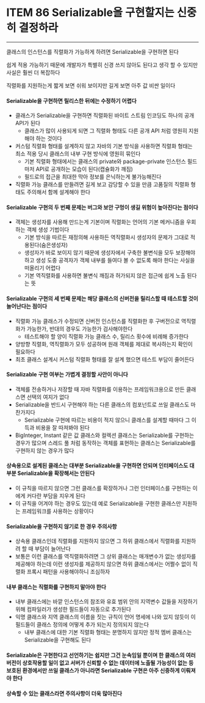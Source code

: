 # ITEM 86 Serializable을 구현할지는 신중히 결정하라

--------------------------------------------
클래스의 인스턴스를 직렬화가 가능하게 하려면 Serializable을 구현하면 된다

쉽게 적용 가능하기 때문에 개발자가 특별히 신경 쓰지 않아도 된다고 생각 할 수 있지만 사실은 훨씬 더 복잡하다 

직렬화를 지원하는게 짧게 보면 쉬워 보이지만 길게 보면 아주 값 비싼 일이다

#### Serializable을 구현하면 릴리스한 뒤에는 수정하기 어렵다
* 클래스가 Serializable을 구현하면 직렬화된 바이트 스트림 인코딩도 하나의 공개 API가 된다
  * 클래스가 많이 사용되게 되면 그 직렬화 형태도 다른 공개 API 처럼 영원히 지원해야 하는 것이다
* 커스텀 직렬화 형태를 설계하지 않고 자바의 기본 방식을 사용하면 직렬화 형태는 최소 적용 당시 클래스의 내부 구현 방식에 영원히 묶인다
  * 기본 직렬화 형태에서는 클래스의 private와 package-private 인스턴스 필드마저 API로 공개하는 모습이 된다(캡슐화가 깨짐)
  * 필드로의 접근을 최대한 막아 정보를 은닉하는게 불가능해진다
* 직렬화 가능 클래스를 만들려면 길게 보고 감당할 수 있을 만큼 고품질의 직렬화 형태도 주의해서 함께 설계해야 한다

#### Serializable 구현의 두 번째 문제는 버그와 보안 구멍이 생길 위험이 높아진다는 점이다
* 객체는 생성자를 사용해 만드는게 기본이며 직렬화는 언어의 기본 메커니즘을 우회하는 객체 생성 기법이다
  * 기본 방식을 따르든 재정의해 사용하든 역직렬화시 생성자의 문제가 그대로 적용된다(숨은생성자)
  * 생성자가 바로 보이지 않기 때문에 생성자에서 구축한 불변식을 모두 보장해야 하고 생성 도중 공격자가 객체 내부를 들여다 볼 수 없도록 해야 한다는 사실을 떠올리기 어렵다
  * 기본 역직렬화를 사용하면 불변식 깨짐과 허가되지 않은 접근에 쉽게 노출 된다는 뜻

#### Serializable 구현의 세 번째 문제는 해당 클래스의 신버전을 릴리스할 때 테스트할 것이 늘어난다는 점이다
* 직렬화 가능 클래스가 수정되면 신버전 인스턴스를 직렬화한 후 구버전으로 역직렬화가 가능한가, 반대의 경우도 가능한가 검사해야한다
  * 테스트해야 할 양이 직렬화 가능 클래스 수, 릴리스 횟수에 비례해 증가한다
* 양방향 직렬화, 역직렬화가 모두 성공하며 원래 객체를 제대로 복사하는지 확인이 필요하다
* 최초 클래스 설계시 커스텀 직렬화 형태를 잘 설계 했으면 테스트 부담이 줄어든다

#### Serializable 구현 여부는 가볍게 결정할 사안이 아니다
* 객체를 전송하거나 저장할 때 자바 직렬화를 이용하는 프레임워크용으로 만든 클래스면 선택의 여지가 없다
* Serializable을 반드시 구현해야 하는 다른 클래스의 컴포넌트로 쓰일 클래스도 마찬가지다
  * Serializable 구현에 따르는 비용이 적지 않으니 클래스를 설계할 때마다 그 이득과 비용을 잘 따져봐야 된다
* BigInteger, Instant 같은 값 클래스와 컬렉션 클래스는 Serializable를 구현하는 경우가 많으며 스레드 풀 처럼 동작하는 객체를 표현하는 클래스는 Serializable를 구현하지 않는 경우가 많다

#### 상속용으로 설계된 클래스는 대부분 Serializable을 구현하면 안되며 인터페이스도 대부분 Serializable을 확장해서는 안된다
* 이 규칙을 따르지 않으면 그런 클래스를 확장하거나 그런 인터페이스를 구현하는 이에게 커다란 부담을 지우게 된다
* 이 규칙을 어겨야 하는 경우도 있는데 예로 Serializable을 구현한 클래스만 지원하는 프레임워크를 사용하는 상황이다

#### Serializable을 구현하지 않기로 한 경우 주의사항
* 상속용 클래스인데 직렬화를 지원하지 않으면 그 하위 클래스에서 직렬화를 지원하려 할 때 부담이 늘어난다
* 보통은 이런 클래스를 역직렬화하려면 그 상위 클래스는 매개변수가 없는 생성자를 제공해야 하는데 이런 생성자를 제공하지 않으면 하위 클래스에서는 어쩔수 없이 직렬화 프록시 패턴을 사용해야하니 조심하자

#### 내부 클래스는 직렬화를 구현하지 말아야 한다
* 내부 클래스에는 바깥 인스턴스의 참조와 유효 범위 안의 지역변수 값들을 저장하기 위해 컴파일러가 생성한 필드들이 자동으로 추가된다
* 익명 클래스와 지역 클래스의 이름을 짓는 규칙이 언어 명세에 나와 있지 않듯이 이 필드들이 클래스 정의에 어떻게 추가 되는지 정의되지 않는다
  * 내부 클래스에 대한 기본 직렬화 형태는 분명하지 않지만 정적 멤버 클래스는 Serializable을 구현해도 된다

#### Serializable은 구현한다고 선언하기는 쉽지만 그건 눈속임일 뿐이며 한 클래스의 여러 버전이 상호작용할 일이 없고 서버가 신뢰할 수 없는 데이터에 노출될 가능성이 없는 등 보호된 환경에서만 쓰일 클래스가 아니라면 Serializable 구현은 아주 신중하게 이뤄져야 한다
#### 상속할 수 있는 클래스라면 주의사항이 더욱 많아진다

